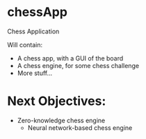 # chessApp
Chess Application

Will contain:

- A chess app, with a GUI of the board
- A chess engine, for some chess challenge
- More stuff...

# Next Objectives:

- Zero-knowledge chess engine
  - Neural network-based chess engine
